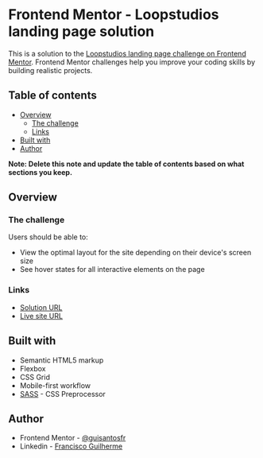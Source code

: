 # Frontend Mentor - Loopstudios landing page solution

This is a solution to the [Loopstudios landing page challenge on Frontend Mentor](https://www.frontendmentor.io/challenges/loopstudios-landing-page-N88J5Onjw). Frontend Mentor challenges help you improve your coding skills by building realistic projects.

## Table of contents

- [Overview](#overview)
  - [The challenge](#the-challenge)
  - [Links](#links)
- [Built with](#built-with)
- [Author](#author)

**Note: Delete this note and update the table of contents based on what sections you keep.**

## Overview

### The challenge

Users should be able to:

- View the optimal layout for the site depending on their device's screen size
- See hover states for all interactive elements on the page

### Links

- [Solution URL](https://www.frontendmentor.io/solutions/loopstudios-landing-page-with-html-and-sass-uTw9qFcUji)
- [Live site URL](https://guisantosfr.github.io/Loopstudios-landing-page/)

## Built with

- Semantic HTML5 markup
- Flexbox
- CSS Grid
- Mobile-first workflow
- [SASS](https://sass-lang.com/) - CSS Preprocessor

## Author

- Frontend Mentor - [@guisantosfr](https://www.frontendmentor.io/profile/guisantosfr)
- Linkedin - [Francisco Guilherme](https://www.linkedin.com/in/guisantosfr/)